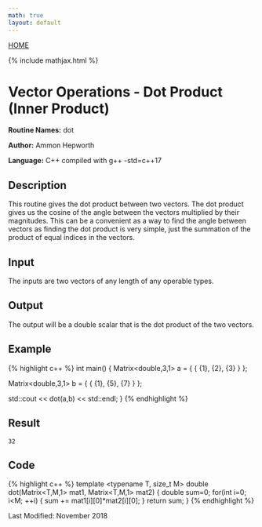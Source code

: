 ```yaml
---
math: true
layout: default
---
```

<a href="https://ammonhepworth.github.io/MATH4610/index">HOME</a>

{% include mathjax.html %}

# Vector Operations - Dot Product (Inner Product)

**Routine Names:** dot

**Author:** Ammon Hepworth

**Language:** C++ compiled with g++ -std=c++17


## Description

This routine gives the dot product between two vectors. The dot product gives us the cosine of the angle between the vectors multiplied by their magnitudes. This can be a convenient as a way to find the angle between vectors as finding the dot product is very simple, just the summation of the product of equal indices in the vectors.

## Input

The inputs are two vectors of any length of any operable types.

## Output

The output will be a double scalar that is the dot product of the two vectors.

## Example

{% highlight c++ %}
int main() 
{
  Matrix<double,3,1> a = { { {1},
                            {2},
                            {3} } };

  Matrix<double,3,1> b = { { {1},
                            {5},
                            {7} } };

  std::cout << dot(a,b) << std::endl;
}
{% endhighlight %}

## Result
```
32
```

## Code

{% highlight c++ %}
template <typename T, size_t M>
double dot(Matrix<T,M,1> mat1, Matrix<T,M,1> mat2)
{
	double sum=0;
	for(int i=0; i<M; ++i)
	{
		sum += mat1[i][0]*mat2[i][0];
	}
	return sum;
}
{% endhighlight %}

Last Modified: November 2018
